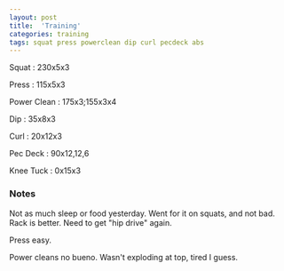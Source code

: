 ```yaml
---
layout: post
title:  'Training'
categories: training
tags: squat press powerclean dip curl pecdeck abs
---
```


Squat       :   230x5x3

Press       :   115x5x3

Power Clean :   175x3;155x3x4

Dip         :   35x8x3

Curl        :   20x12x3

Pec Deck    :   90x12,12,6

Knee Tuck   :   0x15x3

### Notes

Not as much sleep or food yesterday. Went for it on squats, and not bad. Rack is better.
Need to get "hip drive" again.

Press easy.

Power cleans no bueno. Wasn't exploding at top, tired I guess.
